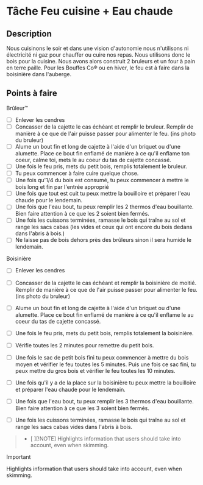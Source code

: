 # Tâche Feu cuisine + Eau chaude

## Description
Nous cuisinons le soir et dans une vision d'autonomie nous n'utilisons ni électricité ni gaz pour chauffer ou cuire nos repas. Nous utilisons donc le bois pour la cuisine. Nous avons alors construit 2 bruleurs et un four à pain en terre paille. Pour les Bouffes Co&reg; ou en hiver, le feu est à faire dans la boisinière dans l'auberge.

## Points à faire

Brûleur&trade;
- [ ] Enlever les cendres
- [ ] Concasser de la cajette le cas échéant et remplir le bruleur. Remplir de manière à ce que de l'air puisse passer pour alimenter le feu. (ins photo du bruleur)
 - [ ] Alume un bout fin et long de cajette à l'aide d'un briquet ou d'une alumette. Place ce bout fin enflamé de manière à ce qu'il enflame ton coeur, calme toi, mets le au coeur du tas de cajette concassé.
- [ ] Une fois le feu pris, mets du petit bois, remplis totalement le bruleur.
- [ ] Tu peux commencer à faire cuire quelque chose.
- [ ] Une fois qu'1/4 du bois est consumé, tu peux commencer à mettre le bois long et fin par l'entrée approprié
- [ ] Une fois que tout est cuit tu peux mettre la bouilloire et préparer l'eau chaude pour le lendemain.
- [ ] Une fois que l'eau bout, tu peux remplir les 2 thermos d'eau bouillante. Bien faire attention à ce que les 2 soient bien fermés.
- [ ] Une fois les cuissons terminées, ramasse le bois qui traîne au sol et range les sacs cabas (les vides et ceux qui ont encore du bois dedans dans l'abris à bois.)
- [ ] Ne laisse pas de bois dehors près des brûleurs sinon il sera humide le lendemain.

Boisinière
- [ ] Enlever les cendres
- [ ] Concasser de la cajette le cas échéant et remplir la boisinière de moitié. Remplir de manière à ce que de l'air puisse passer pour alimenter le feu. (ins photo du bruleur)
- [ ] Alume un bout fin et long de cajette à l'aide d'un briquet ou d'une alumette. Place ce bout fin enflamé de manière à ce qu'il enflame le au coeur du tas de cajette concassé.
- [ ] Une fois le feu pris, mets du petit bois, remplis totalement la boisinière.
- [ ] Vérifie toutes les 2 minutes pour remettre du petit bois.
- [ ] Une fois le sac de petit bois fini tu peux commencer à mettre du bois moyen et vérifier le feu toutes les 5 minutes. Puis une fois ce sac fini, tu peux mettre du gros bois et vérifier le feu toutes les 10 minutes.
- [ ] Une fois qu'il y a de la place sur la boisinière tu peux mettre la bouilloire et préparer l'eau chaude pour le lendemain.
- [ ] Une fois que l'eau bout, tu peux remplir les 3 thermos d'eau bouillante. Bien faire attention à ce que les 3 soient bien fermés.
- [ ] Une fois les cuissons terminées, ramasse le bois qui traîne au sol et range les sacs cabas vides dans l'abris à bois.


> - [ ][!NOTE]
> Highlights information that users should take into account, even when skimming.

> [!IMPORTANT]  
> Highlights information that users should take into account, even when skimming.

